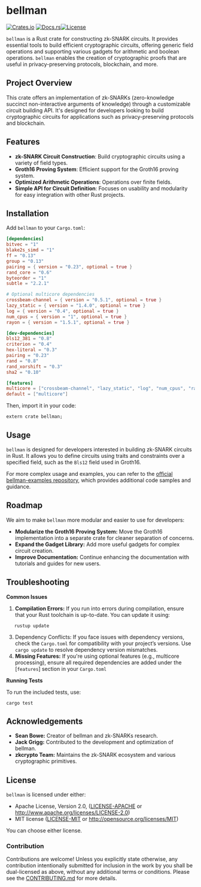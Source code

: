 # bellman 
[![Crates.io](https://img.shields.io/crates/v/bellman.svg)](https://crates.io/crates/bellman)
[![Docs.rs](https://docs.rs/bellman/badge.svg)](https://docs.rs/bellman)[![License](https://img.shields.io/crates/l/bellman)](#license)

`bellman` is a Rust crate for constructing zk-SNARK circuits. It provides essential tools to build efficient cryptographic circuits, offering generic field operations and supporting various gadgets for arithmetic and boolean operations. `bellman` enables the creation of cryptographic proofs that are useful in privacy-preserving protocols, blockchain, and more.
## Project Overview

This crate offers an implementation of zk-SNARKs (zero-knowledge succinct non-interactive arguments of knowledge) through a customizable circuit building API. It's designed for developers looking to build cryptographic circuits for applications such as privacy-preserving protocols and blockchain.


## Features
- **zk-SNARK Circuit Construction**: Build cryptographic circuits using a variety of field types.
- **Groth16 Proving System**: Efficient support for the Groth16 proving system.
- **Optimized Arithmetic Operations**: Operations over finite fields.
- **Simple API for Circuit Definition**: Focuses on usability and modularity for easy integration with other Rust projects.

## Installation
Add `bellman` to your `Cargo.toml`:
```toml
[dependencies]
bitvec = "1"
blake2s_simd = "1"
ff = "0.13"
group = "0.13"
pairing = { version = "0.23", optional = true }
rand_core = "0.6"
byteorder = "1"
subtle = "2.2.1"

# Optional multicore dependencies
crossbeam-channel = { version = "0.5.1", optional = true }
lazy_static = { version = "1.4.0", optional = true }
log = { version = "0.4", optional = true }
num_cpus = { version = "1", optional = true }
rayon = { version = "1.5.1", optional = true }

[dev-dependencies]
bls12_381 = "0.8"
criterion = "0.4"
hex-literal = "0.3"
pairing = "0.23"
rand = "0.8"
rand_xorshift = "0.3"
sha2 = "0.10"

[features]
multicore = ["crossbeam-channel", "lazy_static", "log", "num_cpus", "rayon", "rand_core/getrandom"]
default = ["multicore"]
```

Then, import it in your code:
```
extern crate bellman;
```
## Usage
`bellman` is designed for developers interested in building zk-SNARK circuits in Rust. It allows you to define circuits using traits and constraints over a specified field, such as the `Bls12` field used in Groth16.

For more complex usage and examples, you can refer to the [official bellman-examples repository](https://github.com/arcalinea/bellman-examples), which provides additional code samples and guidance.

## Roadmap
We aim to make `bellman` more modular and easier to use for developers:
- **Modularize the Groth16 Proving System:** Move the Groth16 implementation into a separate crate for cleaner separation of concerns.
- **Expand the Gadget Library:** Add more useful gadgets for complex circuit creation.
- **Improve Documentation:** Continue enhancing the documentation with tutorials and guides for new users.

## Troubleshooting

**Common Issues**
1. **Compilation Errors:** If you run into errors during compilation, ensure that your Rust toolchain is up-to-date. You can update it using:
```
   rustup update
```
3. Dependency Conflicts: If you face issues with dependency versions, check the `Cargo.toml` for compatibility with your project’s versions. Use `cargo update` to resolve dependency version mismatches.
4. **Missing Features:** If you're using optional features (e.g., multicore processing), ensure all required dependencies are added under the [`features`] section in your `Cargo.toml`

**Running Tests**

To run the included tests, use:
```
cargo test
```

## Acknowledgements
- **Sean Bowe:** Creator of bellman and zk-SNARKs research.
- **Jack Grigg:** Contributed to the development and optimization of bellman.
- **zkcrypto Team:** Maintains the zk-SNARK ecosystem and various cryptographic primitives.
## License

`bellman` is licensed under either:

 * Apache License, Version 2.0, ([LICENSE-APACHE](LICENSE-APACHE) or
   http://www.apache.org/licenses/LICENSE-2.0)
 * MIT license ([LICENSE-MIT](LICENSE-MIT) or http://opensource.org/licenses/MIT)

You can choose either license.

### Contribution

Contributions are welcome! Unless you explicitly state otherwise, any contribution intentionally submitted for inclusion in the work by you shall be dual-licensed as above, without any additional terms or conditions. Please see the [CONTRIBUTING.md](./CONTRIBUTING.md) for more details.
